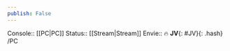 ```yaml
---
publish: False
---
```

Console:: [[PC|PC]]
Status:: [[Stream|Stream]]
Envie:: 🔥
**JV**{: #JV}{: .hash}  
/PC